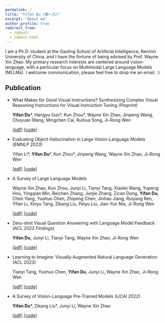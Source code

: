 ```yaml
---
permalink: /
title: "Yifan Du (都一凡)"
excerpt: "About me"
author_profile: true
redirect_from: 
  - /about/
  - /about.html
---
```


I am a Ph.D. student at the Gaoling School of Artificial Intelligence, Renmin University of China, and I have the fortune of being advised by Prof. Wayne Xin Zhao. My primary research interests are centered around vision-language, with a particular focus on Multimodal Large Language Models (MLLMs). I welcome communication, please feel free to drop me an email. :)

## Publication

- What Makes for Good Visual Instructions? Synthesizing Complex Visual Reasoning Instructions for Visual Instruction Tuning _(Preprint)_
  
  **Yifan Du***, Hangyu Guo*, Kun Zhou*, Wayne Xin Zhao, Jinpeng Wang, Chuyuan Wang, Mingchen Cai, Ruihua Song, Ji-Rong Wen

  [[pdf]](https://arxiv.org/pdf/2311.01487.pdf) [[code]](https://github.com/RUCAIBox/ComVint)
  
- Evaluating Object Hallucination in Large Vision-Language Models _(EMNLP 2023)_

  Yifan Li*, **Yifan Du***, Kun Zhou*, Jinpeng Wang, Wayne Xin Zhao, Ji-Rong Wen

  [[pdf]](https://arxiv.org/pdf/2305.10355.pdf) [[code]](https://github.com/RUCAIBox/POPE)

- A Survey of Large Language Models

  Wayne Xin Zhao, Kun Zhou, Junyi Li, Tianyi Tang, Xiaolei Wang, Yupeng Hou, Yingqian Min, Beichen Zhang, Junjie Zhang, Zican Dong, **Yifan Du**, Chen Yang, Yushuo Chen, Zhipeng Chen, Jinhao Jiang, Ruiyang Ren, Yifan Li, Xinyu Tang, Zikang Liu, Peiyu Liu, Jian-Yun Nie, Ji-Rong Wen

  [[pdf]](https://arxiv.org/pdf/2303.18223.pdf) [[code]](https://github.com/RUCAIBox/LLMSurvey)
  
- Zero-shot Visual Question Answering with Language Model Feedback _(ACL 2023 Findings)_

  **Yifan Du**, Junyi Li, Tianyi Tang, Wayne Xin Zhao, Ji-Rong Wen

  [[pdf]](https://arxiv.org/pdf/2305.17006.pdf) [[code]](https://github.com/RUCAIBox/LAMOC)

- Learning to Imagine: Visually-Augmented Natural Language Generation (ACL 2023)

  Tianyi Tang, Yushuo Chen, **Yifan Du**, Junyi Li, Wayne Xin Zhao, Ji-Rong Wen

  [[pdf]](https://arxiv.org/pdf/2305.16944.pdf) [[code]](https://github.com/RUCAIBox/LIVE)

- A Survey of Vision-Language Pre-Trained Models _(IJCAI 2022)_

  **Yifan Du***, Zikang Liu*, Junyi Li, Wayne Xin Zhao

  [[pdf]](https://arxiv.org/pdf/2202.10936.pdf) [[code]]()
    
